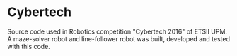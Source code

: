 # Cybertech
 
Source code used in Robotics competition "Cybertech 2016" of ETSII UPM.
A maze-solver robot and line-follower robot was built, developed and tested with this code.
